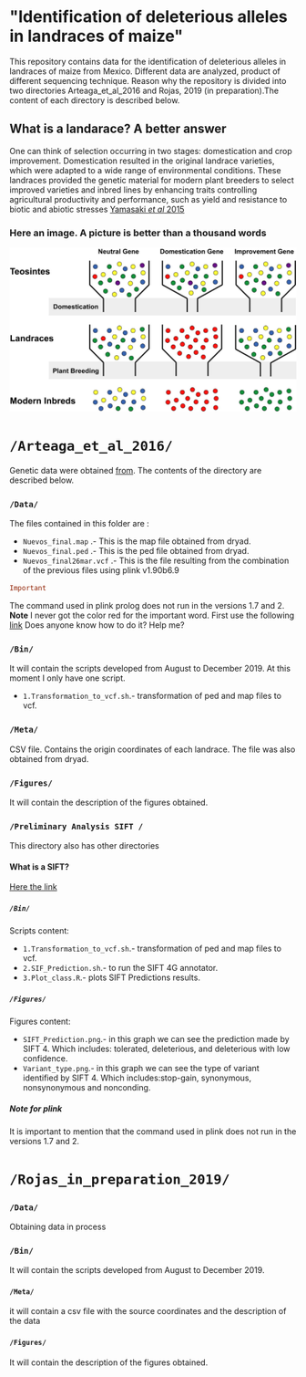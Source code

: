 # "Identification of deleterious alleles in landraces of maize"

This repository contains data for the identification of deleterious alleles in landraces of maize from Mexico. Different data are analyzed, product of different sequencing technique. Reason why the repository is divided into two directories Arteaga_et_al_2016 and Rojas, 2019 (in preparation).The content of each directory is described below.

## What is a landarace? A better answer

One can think of selection occurring in two stages: domestication and crop improvement. Domestication resulted in the original landrace varieties, which were adapted to a wide range of environmental conditions. These landraces provided the genetic material for modern plant breeders to select improved varieties and inbred lines by enhancing traits controlling agricultural productivity and performance, such as yield and resistance to biotic and abiotic stresses [Yamasaki *et al* 2015](http://www.plantcell.org/content/17/11/2859)

### Here an image. A picture is better than a thousand words
!["What_landrace"](https://github.com/Duhyadi/Deleterious-alleles-in-landraces-of-maize/blob/master/What_landrace.jpg)

#  `/Arteaga_et_al_2016/`

Genetic data were obtained [from](https://datadryad.org/resource/doi:10.5061/dryad.n3jk5). The contents of the directory are described below.

### `/Data/`

The files contained in this folder are :

* `Nuevos_final.map` .- This is the map file obtained from dryad.
* `Nuevos_final.ped` .- This is the ped file obtained from dryad.
* `Nuevos_final26mar.vcf` .- This is the file resulting from the combination of the previous files using plink v1.90b6.9

 ```prolog
 Important
  ```
The command used in plink prolog does not run in the versions 1.7 and 2. **Note** I never got the color red for the important word. First use the following [link](https://stackoverflow.com/questions/35465557/how-to-apply-color-in-markdown) Does anyone know how to do it? Help me?

### `/Bin/`

It will contain the scripts developed from August to December 2019. At this moment I only have one script.

* `1.Transformation_to_vcf.sh`.- transformation of ped and map files to vcf.

### `/Meta/`

CSV file. Contains the origin coordinates of each landrace. The file was also obtained from dryad.


### `/Figures/`

It will contain the description of the figures obtained.

### `/Preliminary Analysis SIFT /`

This directory also has other directories

#### What is a SIFT?

[Here the link](https://sift.bii.a-star.edu.sg/)

##### `/Bin/`
Scripts content:

* `1.Transformation_to_vcf.sh`.- transformation of ped and map files to vcf.
* `2.SIF_Prediction.sh`.- to run the SIFT 4G annotator.
* `3.Plot_class.R`.- plots SIFT Predictions results.

##### `/Figures/`

Figures content:

* `SIFT_Prediction.png`.- in this graph we can see the prediction made by SIFT 4. Which includes: tolerated, deleterious, and deleterious with low confidence.
* `Variant_type.png`.- in this graph we can see the type of variant identified by SIFT 4. Which includes:stop-gain, synonymous, nonsynonymous and nonconding.


##### Note for plink

It is important to mention that the command used in plink does not run in the versions 1.7 and 2.

# `/Rojas_in_preparation_2019/`

### `/Data/`
Obtaining data in process

### `/Bin/`

It will contain the scripts developed from August to December 2019.

#### `/Meta/`

it will contain a csv file with the source coordinates and the description of the data


#### `/Figures/`

It will contain the description of the figures obtained.
